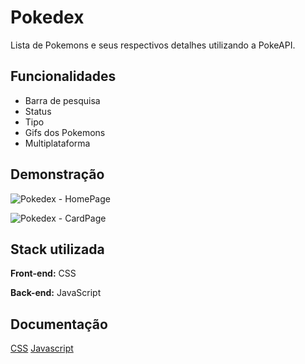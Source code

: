 
# Pokedex

Lista de Pokemons e seus respectivos detalhes utilizando a PokeAPI.

## Funcionalidades

- Barra de pesquisa
- Status
- Tipo
- Gifs dos Pokemons
- Multiplataforma

## Demonstração

![Pokedex - HomePage](https://github.com/Peagah-Vieira/Pokedex/assets/105545343/f24b214c-35e5-4ea9-b38f-cfea42b89534)

![Pokedex - CardPage](https://github.com/Peagah-Vieira/Pokedex/assets/105545343/af3e7c85-338e-4fbe-9803-ca39a2a8df4f)

## Stack utilizada

**Front-end:** CSS

**Back-end:** JavaScript

## Documentação

[CSS](https://developer.mozilla.org/pt-BR/docs/Web/CSS)
[Javascript](https://developer.mozilla.org/pt-BR/docs/Web/JavaScript)
